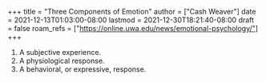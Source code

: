 +++
title = "Three Components of Emotion"
author = ["Cash Weaver"]
date = 2021-12-13T01:03:00-08:00
lastmod = 2021-12-30T18:21:40-08:00
draft = false
roam_refs = ["https://online.uwa.edu/news/emotional-psychology/"]
+++

1.  A subjective experience.
2.  A physiological response.
3.  A behavioral, or expressive, response.
